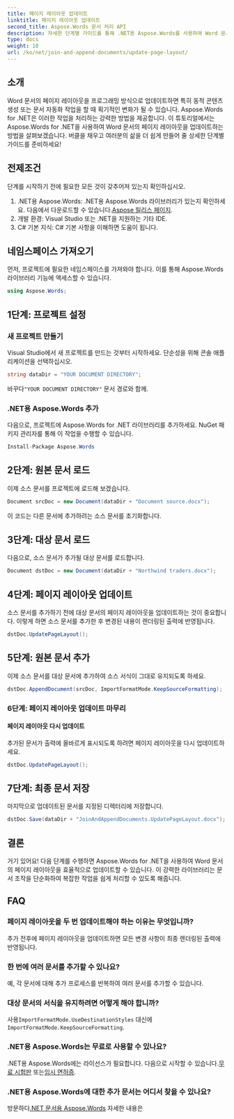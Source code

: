 ```yaml
---
title: 페이지 레이아웃 업데이트
linktitle: 페이지 레이아웃 업데이트
second_title: Aspose.Words 문서 처리 API
description: 자세한 단계별 가이드를 통해 .NET용 Aspose.Words를 사용하여 Word 문서의 페이지 레이아웃을 쉽게 업데이트하세요.
type: docs
weight: 10
url: /ko/net/join-and-append-documents/update-page-layout/
---
```

## 소개

Word 문서의 페이지 레이아웃을 프로그래밍 방식으로 업데이트하면 특히 동적 콘텐츠 생성 또는 문서 자동화 작업을 할 때 획기적인 변화가 될 수 있습니다. Aspose.Words for .NET은 이러한 작업을 처리하는 강력한 방법을 제공합니다. 이 튜토리얼에서는 Aspose.Words for .NET을 사용하여 Word 문서의 페이지 레이아웃을 업데이트하는 방법을 살펴보겠습니다. 버클을 채우고 여러분의 삶을 더 쉽게 만들어 줄 상세한 단계별 가이드를 준비하세요!

## 전제조건

단계를 시작하기 전에 필요한 모든 것이 갖추어져 있는지 확인하십시오.

1.  .NET용 Aspose.Words: .NET용 Aspose.Words 라이브러리가 있는지 확인하세요. 다음에서 다운로드할 수 있습니다.[Aspose 릴리스 페이지](https://releases.aspose.com/words/net/).
2. 개발 환경: Visual Studio 또는 .NET을 지원하는 기타 IDE.
3. C# 기본 지식: C# 기본 사항을 이해하면 도움이 됩니다.

## 네임스페이스 가져오기

먼저, 프로젝트에 필요한 네임스페이스를 가져와야 합니다. 이를 통해 Aspose.Words 라이브러리 기능에 액세스할 수 있습니다.

```csharp
using Aspose.Words;
```

## 1단계: 프로젝트 설정

### 새 프로젝트 만들기

Visual Studio에서 새 프로젝트를 만드는 것부터 시작하세요. 단순성을 위해 콘솔 애플리케이션을 선택하십시오.

```csharp
string dataDir = "YOUR DOCUMENT DIRECTORY";
```

 바꾸다`"YOUR DOCUMENT DIRECTORY"` 문서 경로와 함께.

### .NET용 Aspose.Words 추가

다음으로, 프로젝트에 Aspose.Words for .NET 라이브러리를 추가하세요. NuGet 패키지 관리자를 통해 이 작업을 수행할 수 있습니다.

```csharp
Install-Package Aspose.Words
```

## 2단계: 원본 문서 로드

이제 소스 문서를 프로젝트에 로드해 보겠습니다.

```csharp
Document srcDoc = new Document(dataDir + "Document source.docx");
```

이 코드는 다른 문서에 추가하려는 소스 문서를 초기화합니다.

## 3단계: 대상 문서 로드

다음으로, 소스 문서가 추가될 대상 문서를 로드합니다.

```csharp
Document dstDoc = new Document(dataDir + "Northwind traders.docx");
```

## 4단계: 페이지 레이아웃 업데이트

소스 문서를 추가하기 전에 대상 문서의 페이지 레이아웃을 업데이트하는 것이 중요합니다. 이렇게 하면 소스 문서를 추가한 후 변경된 내용이 렌더링된 출력에 반영됩니다.

```csharp
dstDoc.UpdatePageLayout();
```

## 5단계: 원본 문서 추가

이제 소스 문서를 대상 문서에 추가하여 소스 서식이 그대로 유지되도록 하세요.

```csharp
dstDoc.AppendDocument(srcDoc, ImportFormatMode.KeepSourceFormatting);
```

### 6단계: 페이지 레이아웃 업데이트 마무리

#### 페이지 레이아웃 다시 업데이트

추가된 문서가 출력에 올바르게 표시되도록 하려면 페이지 레이아웃을 다시 업데이트하세요.

```csharp
dstDoc.UpdatePageLayout();
```

## 7단계: 최종 문서 저장

마지막으로 업데이트된 문서를 지정된 디렉터리에 저장합니다.

```csharp
dstDoc.Save(dataDir + "JoinAndAppendDocuments.UpdatePageLayout.docx");
```

## 결론

거기 있어요! 다음 단계를 수행하면 Aspose.Words for .NET을 사용하여 Word 문서의 페이지 레이아웃을 효율적으로 업데이트할 수 있습니다. 이 강력한 라이브러리는 문서 조작을 단순화하여 복잡한 작업을 쉽게 처리할 수 있도록 해줍니다.

## FAQ

### 페이지 레이아웃을 두 번 업데이트해야 하는 이유는 무엇입니까?
추가 전후에 페이지 레이아웃을 업데이트하면 모든 변경 사항이 최종 렌더링된 출력에 반영됩니다.

### 한 번에 여러 문서를 추가할 수 있나요?
예, 각 문서에 대해 추가 프로세스를 반복하여 여러 문서를 추가할 수 있습니다.

### 대상 문서의 서식을 유지하려면 어떻게 해야 합니까?
 사용`ImportFormatMode.UseDestinationStyles` 대신에`ImportFormatMode.KeepSourceFormatting`.

### .NET용 Aspose.Words는 무료로 사용할 수 있나요?
 .NET용 Aspose.Words에는 라이선스가 필요합니다. 다음으로 시작할 수 있습니다.[무료 시험판](https://releases.aspose.com/) 또는[임시 면허증](https://purchase.aspose.com/temporary-license/).

### .NET용 Aspose.Words에 대한 추가 문서는 어디서 찾을 수 있나요?
 방문하다[.NET 문서용 Aspose.Words](https://reference.aspose.com/words/net/) 자세한 내용은